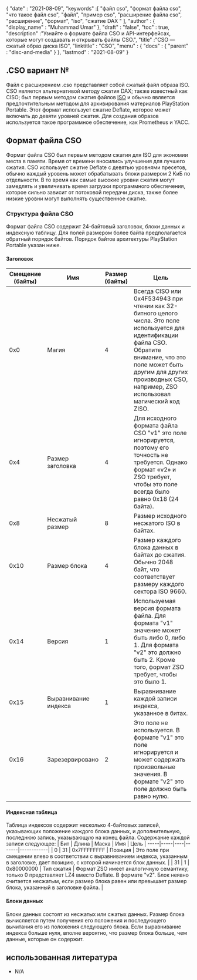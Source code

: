 {
  "date" : "2021-08-09",
  "keywords" :[ "файл cso", "формат файла cso", "что такое файл cso", "файл", "пример cso", "расширение файла cso", "расширение", "формат", "iso", "сжатие DAX " ],
  "author" : {
    "display_name" : "Muhammad Umar"
},
  "draft" : "false",
   "toc" : true,
  "description" :"Узнайте о формате файла CSO и API-интерфейсах, которые могут создавать и открывать файлы CSO.",
  "title" :"CSO — сжатый образ диска ISO",
  "linktitle" : "CSO",
  "menu" : {
    "docs" : {
      "parent" : "disc-and-media"
}
},
  "lastmod" : "2021-08-09"
}

## .CSO вариант №

Файл с расширением .cso представляет собой сжатый файл образа ISO. CSO является альтернативой методу сжатия DAX; также известный как CISO; был первым методом сжатия файлов [ISO](/ru/compression/iso/) и обычно является предпочтительным методом для архивирования материалов PlayStation Portable. Этот формат использует сжатие Deflate, которое может включать до девяти уровней сжатия. Для создания образов используется такое программное обеспечение, как Prometheus и YACC.

## Формат файла CSO

Формат файла CSO был первым методом сжатия для ISO для экономии места в памяти. Время от времени вносились улучшения для лучшего сжатия. CSO использует сжатие Deflate с девятью уровнями пресетов, обычно каждый уровень может обрабатывать блоки размером 2 КиБ по отдельности. В то время как самые высокие уровни сжатия могут замедлять и увеличивать время загрузки программного обеспечения, которое сильно зависит от потоковой передачи диска, также более низкие уровни могут выполнять существенное сжатие.

### Структура файла CSO

Формат файла CSO содержит 24-байтовый заголовок, блоки данных и индексную таблицу. Для полей размером более байта предполагается обратный порядок байтов. Порядок байтов архитектуры PlayStation Portable указан ниже.

#### Заголовок

| Смещение (байты) | Имя | Размер (байты) | Цель |
----------|----------|--------------|---------|
| 0x0 | Магия | 4 | Всегда CISO или 0x4F534943 при чтении как 32-битного целого числа. Это поле используется для идентификации файла CSO. Обратите внимание, что это поле может быть другим для других производных CSO, например, ZSO использовал магический код ZISO. |
| 0x4 | Размер заголовка | 4 | Для исходного формата файла CSO "v1" это поле игнорируется, поэтому его точность не требуется. Однако формат «v2» и ZSO требует, чтобы это поле всегда было равно 0x18 (24 байта). |
| 0x8 | Несжатый размер | 8 | Размер исходного несжатого ISO в байтах. |
| 0x10 | Размер блока | 4 | Размер каждого блока данных в байтах до сжатия. Обычно 2048 байт, что соответствует размеру каждого сектора ISO 9660. |
| 0x14 | Версия | 1 | Используемая версия формата файла. Для формата "v1" значение может быть либо 0, либо 1. Для формата "v2" это должно быть 2. Кроме того, формат ZSO требует, чтобы это было 1. |
| 0x15 | Выравнивание индекса | 1 | Выравнивание каждой записи индекса, указанное в битах. |
| 0x16 | Зарезервировано | 2 | Это поле не используется. В формате "v1" это поле игнорируется и может содержать произвольные значения. В формате "v2" это поле должно быть равно нулю. |

#### Индексная таблица

Таблица индексов содержит несколько 4-байтовых записей, указывающих положение каждого блока данных, и дополнительную, последнюю запись, указывающую на конец файла.
Содержание каждой записи следующее:
| Бит | Длина | Маска | Имя | Цель |
-----|-----|----|-------|------------|
| 0 | 31 | 0x7FFFFFFFF | Позиция | Это поле при смещении влево в соответствии с выравниванием индекса, указанным в заголовке, дает позицию, с которой начинается блок данных. |
| 31 | 1 | 0x80000000 | Тип сжатия | Формат ZSO имеет аналогичную семантику, только 0 представляет LZ4 вместо Deflate. В формате "v2". Блок неявно считается несжатым, если размер блока равен или превышает размер блока, указанный в заголовке файла. |

#### Блоки данных

Блоки данных состоят из несжатых или сжатых данных. Размер блока вычисляется путем получения его положения и последующего вычитания его из положения следующего блока. Если выравнивание индекса больше нуля, вполне вероятно, что размер блока больше, чем данные, которые он содержит.


## использованная литература

* N/A

